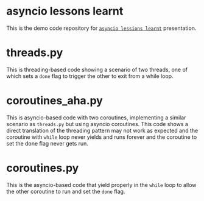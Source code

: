 # asyncio lessons learnt

This is the demo code repository for [`asyncio lessions
learnt`](http://bit.ly/2Du4Iyw) presentation.

# threads.py

This is threading-based code showing a scenario of two threads, one of which
sets a `done` flag to trigger the other to exit from a while loop.

# coroutines_aha.py

This is asyncio-based code with two coroutines, implementing a similar scenario
as `threads.py` but using asyncio coroutines. This code shows a direct
translation of the threading pattern may not work as expected and the coroutine
with `while` loop never yields and runs forever and the coroutine to set the
done flag never gets run.

# coroutines.py

This is the asyncio-based code that yield properly in the `while` loop to allow
the other coroutine to run and set the `done` flag.

